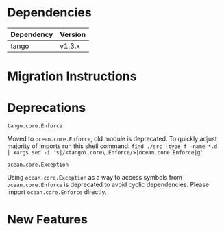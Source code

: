 Dependencies
============

Dependency | Version
-----------|---------
tango      | v1.3.x

Migration Instructions
======================

Deprecations
============

`tango.core.Enforce`
 
  Moved to `ocean.core.Enforce`, old module is deprecated. To quickly adjust
  majority of imports run this shell command:
  `find ./src -type f -name *.d | xargs sed -i 's|/<tango\.core\.Enforce/>|ocean.core.Enforce|g'`

`ocean.core.Exception`

  Using `ocean.core.Exception` as a way to access symbols from
  `ocean.core.Enforce` is deprecated to avoid cyclic dependencies. Please
  import `ocean.core.Enforce` directly.

New Features
============
